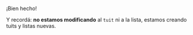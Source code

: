 ¡Bien hecho!

Y recordá: **no estamos modificando** al `tuit` ni a la lista, estamos creando tuits y listas nuevas. 
